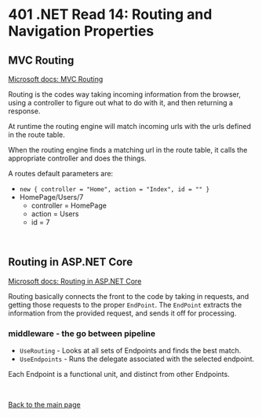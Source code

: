 # 401 .NET Read 14: Routing and Navigation Properties

## MVC Routing
[Microsoft docs: MVC Routing](https://docs.microsoft.com/en-us/aspnet/mvc/overview/older-versions-1/controllers-and-routing/asp-net-mvc-routing-overview-cs)<br>

Routing is the codes way taking incoming information from the browser, using a controller to figure out what to do with it, and then returning a response.

At runtime the routing engine will match incoming urls with the urls defined in the route table.

When the routing engine finds a matching url in the route table, it calls the appropriate controller and does the things. 

A routes default parameters are:
+ `new { controller = "Home", action = "Index", id = "" }`
+ HomePage/Users/7
  + controller = HomePage
  + action = Users
  + id = 7

<br>

## Routing in ASP.NET Core
[Microsoft docs: Routing in ASP.NET Core](https://docs.microsoft.com/en-us/aspnet/core/fundamentals/routing?view=aspnetcore-3.1)<br>

Routing basically connects the front to the code by taking in requests, and getting those requests to the proper `EndPoint`. 
The `EndPoint` extracts the information from the provided request, and sends it off for processing. 

### middleware - the go between pipeline
+ `UseRouting` - Looks at all sets of Endpoints and finds the best match.
+ `UseEndpoints` - Runs the delegate associated with the selected endpoint.

Each Endpoint is a functional unit, and distinct from other Endpoints.

<br>

[Back to the main page](../README.md) 